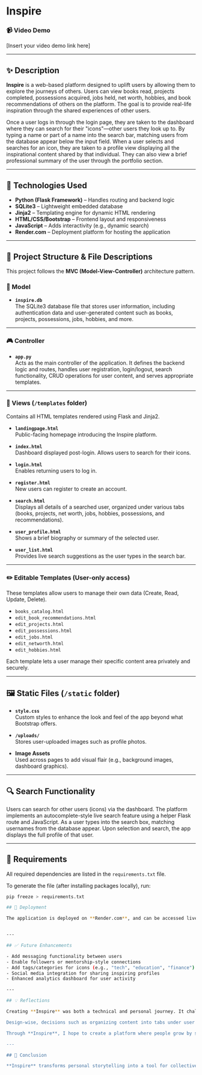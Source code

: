 # Inspire

### 📹 Video Demo  
[Insert your video demo link here]

---

## ✨ Description

**Inspire** is a web-based platform designed to uplift users by allowing them to explore the journeys of others. Users can view books read, projects completed, possessions acquired, jobs held, net worth, hobbies, and book recommendations of others on the platform. The goal is to provide real-life inspiration through the shared experiences of other users.

Once a user logs in through the login page, they are taken to the dashboard where they can search for their "icons"—other users they look up to. By typing a name or part of a name into the search bar, matching users from the database appear below the input field. When a user selects and searches for an icon, they are taken to a profile view displaying all the inspirational content shared by that individual. They can also view a brief professional summary of the user through the portfolio section.

---

## 🔧 Technologies Used

- **Python (Flask Framework)** – Handles routing and backend logic
- **SQLite3** – Lightweight embedded database
- **Jinja2** – Templating engine for dynamic HTML rendering
- **HTML/CSS/Bootstrap** – Frontend layout and responsiveness
- **JavaScript** – Adds interactivity (e.g., dynamic search)
- **Render.com** – Deployment platform for hosting the application

---

## 📁 Project Structure & File Descriptions

This project follows the **MVC (Model-View-Controller)** architecture pattern.

### 🧠 Model

- **`inspire.db`**  
  The SQLite3 database file that stores user information, including authentication data and user-generated content such as books, projects, possessions, jobs, hobbies, and more.

---

### 🎮 Controller

- **`app.py`**  
  Acts as the main controller of the application. It defines the backend logic and routes, handles user registration, login/logout, search functionality, CRUD operations for user content, and serves appropriate templates.

---

### 🎨 Views (`/templates` folder)

Contains all HTML templates rendered using Flask and Jinja2.

- **`landingpage.html`**  
  Public-facing homepage introducing the Inspire platform.

- **`index.html`**  
  Dashboard displayed post-login. Allows users to search for their icons.

- **`login.html`**  
  Enables returning users to log in.

- **`register.html`**  
  New users can register to create an account.

- **`search.html`**  
  Displays all details of a searched user, organized under various tabs (books, projects, net worth, jobs, hobbies, possessions, and recommendations).

- **`user_profile.html`**  
  Shows a brief biography or summary of the selected user.

- **`user_list.html`**  
  Provides live search suggestions as the user types in the search bar.

---

### ✏️ Editable Templates (User-only access)

These templates allow users to manage their own data (Create, Read, Update, Delete).

- `books_catalog.html`  
- `edit_book_recommendations.html`  
- `edit_projects.html`  
- `edit_possessions.html`  
- `edit_jobs.html`  
- `edit_networth.html`  
- `edit_hobbies.html`  

Each template lets a user manage their specific content area privately and securely.

---

## 🖼️ Static Files (`/static` folder)

- **`style.css`**  
  Custom styles to enhance the look and feel of the app beyond what Bootstrap offers.

- **`/uploads/`**  
  Stores user-uploaded images such as profile photos.

- **Image Assets**  
  Used across pages to add visual flair (e.g., background images, dashboard graphics).

---

## 🔍 Search Functionality

Users can search for other users (icons) via the dashboard. The platform implements an autocomplete-style live search feature using a helper Flask route and JavaScript. As a user types into the search box, matching usernames from the database appear. Upon selection and search, the app displays the full profile of that user.

---

## 🧪 Requirements

All required dependencies are listed in the `requirements.txt` file.

To generate the file (after installing packages locally), run:
```bash
pip freeze > requirements.txt

## 🚀 Deployment

The application is deployed on **Render.com**, and can be accessed live here: [Live Demo of Inspire](https://inspire-app-cznh.onrender.com/), allowing users to interact with Inspire from anywhere with an internet connection. The deployment includes the Flask backend, templates, and static content. Render ensures automatic redeployment upon each GitHub push.


---

## ✅ Future Enhancements

- Add messaging functionality between users  
- Enable followers or mentorship-style connections  
- Add tags/categories for icons (e.g., "tech", "education", "finance")  
- Social media integration for sharing inspiring profiles  
- Enhanced analytics dashboard for user activity  

---

## 💡 Reflections

Creating **Inspire** was both a technical and personal journey. It challenged me to blend full-stack development skills into a meaningful product—something that doesn't just function, but **matters**. One of the most important lessons was balancing usability with privacy and ensuring that each user controls their narrative on the platform.

Design-wise, decisions such as organizing content into tabs under user profiles and enforcing CRUD access control were made to prioritize clarity, security, and a smooth user experience. I also made intentional use of the **MVC structure** for maintainability and scalability.

Through **Inspire**, I hope to create a platform where people grow by sharing and learning from each other—where ordinary stories spark extraordinary ideas.

---

## 📝 Conclusion

**Inspire** transforms personal storytelling into a tool for collective empowerment. Whether you’re seeking motivation, admiring a peer’s journey, or reflecting on your own path, Inspire provides the digital space to do it meaningfully.

